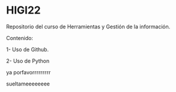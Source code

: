 # HIGI22
Repositorio del curso de Herramientas y Gestión de la información.

Contenido:

1- Uso de Github.

2- Uso de Python


ya porfavorrrrrrrrr

sueltameeeeeeee
